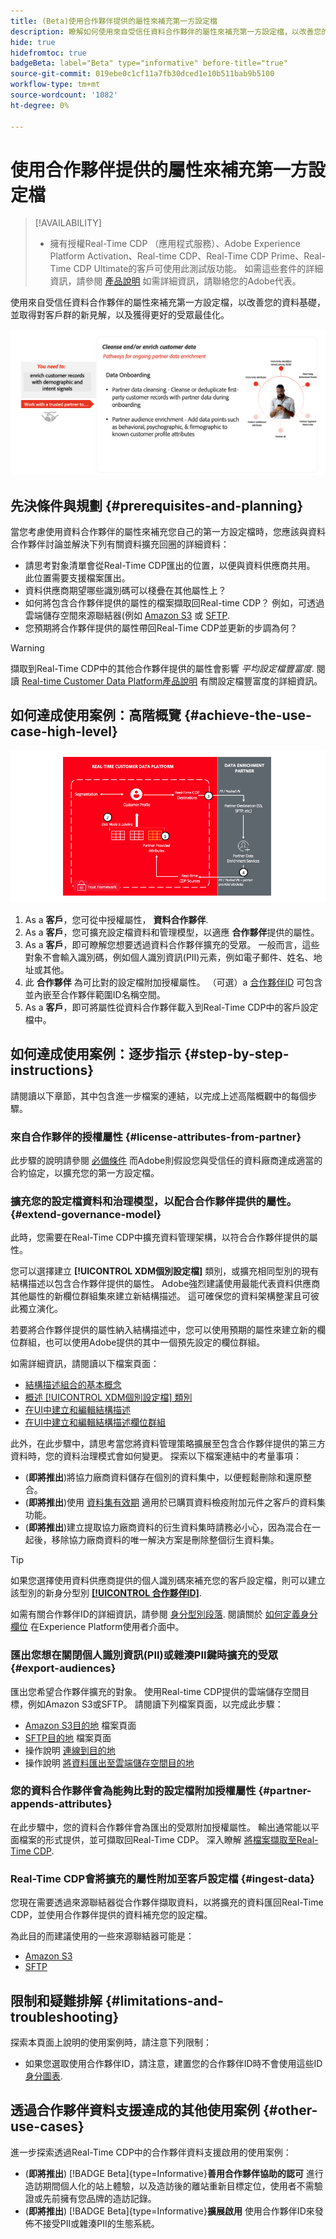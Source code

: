 ```yaml
---
title: (Beta)使用合作夥伴提供的屬性來補充第一方設定檔
description: 瞭解如何使用來自受信任資料合作夥伴的屬性來補充第一方設定檔，以改善您的資料基礎、獲得對客戶群的新洞察以及更好的受眾最佳化。
hide: true
hidefromtoc: true
badgeBeta: label="Beta" type="informative" before-title="true"
source-git-commit: 019ebe0c1cf11a7fb30dced1e10b511bab9b5100
workflow-type: tm+mt
source-wordcount: '1082'
ht-degree: 0%

---
```


# 使用合作夥伴提供的屬性來補充第一方設定檔

>[!AVAILABILITY]
>
>* 擁有授權Real-Time CDP （應用程式服務）、Adobe Experience Platform Activation、Real-time CDP、Real-Time CDP Prime、Real-Time CDP Ultimate的客戶可使用此測試版功能。 如需這些套件的詳細資訊，請參閱 [產品說明](https://helpx.adobe.com/legal/product-descriptions.html) 如需詳細資訊，請聯絡您的Adobe代表。

使用來自受信任資料合作夥伴的屬性來補充第一方設定檔，以改善您的資料基礎，並取得對客戶群的新見解，以及獲得更好的受眾最佳化。

![使用合作夥伴提供的屬性使用案例高階視覺化概觀，豐富設定檔。](/help/rtcdp/assets/partner-data/enrichment-use-case-overview.png)

## 先決條件與規劃 {#prerequisites-and-planning}

當您考慮使用資料合作夥伴的屬性來補充您自己的第一方設定檔時，您應該與資料合作夥伴討論並解決下列有關資料擴充回圈的詳細資料：

* 請思考對象清單會從Real-Time CDP匯出的位置，以便與資料供應商共用。 此位置需要支援檔案匯出。
* 資料供應商期望哪些識別碼可以棧疊在其他屬性上？
* 如何將包含合作夥伴提供的屬性的檔案擷取回Real-time CDP？ 例如，可透過雲端儲存空間來源聯結器(例如 [Amazon S3](/help/sources/connectors/cloud-storage/s3.md) 或 [SFTP](/help/sources/connectors/cloud-storage/sftp.md).
* 您預期將合作夥伴提供的屬性帶回Real-Time CDP並更新的步調為何？

>[!WARNING]
>
>擷取到Real-Time CDP中的其他合作夥伴提供的屬性會影響 *平均設定檔豐富度*. 閱讀 [Real-time Customer Data Platform產品說明](https://helpx.adobe.com/jp/legal/product-descriptions/real-time-customer-data-platform.html) 有關設定檔豐富度的詳細資訊。

## 如何達成使用案例：高階概覽 {#achieve-the-use-case-high-level}

![使用合作夥伴提供的屬性使用案例高階視覺化概觀，豐富設定檔。](/help/rtcdp/assets/partner-data/enrichment-use-case-steps.png)

1. As a **客戶**，您可從中授權屬性， **資料合作夥伴**.
2. As a **客戶**，您可擴充設定檔資料和管理模型，以適應 **合作夥伴**&#x200B;提供的屬性。
3. As a **客戶**，即可瞭解您想要透過資料合作夥伴擴充的受眾。 一般而言，這些對象不會輸入識別碼，例如個人識別資訊(PII)元素，例如電子郵件、姓名、地址或其他。
4. 此 **合作夥伴** 為可比對的設定檔附加授權屬性。 （可選）a [合作夥伴ID](/help/identity-service/namespaces.md) 可包含並內嵌至合作夥伴範圍ID名稱空間。
5. As a **客戶**，即可將屬性從資料合作夥伴載入到Real-Time CDP中的客戶設定檔中。

## 如何達成使用案例：逐步指示 {#step-by-step-instructions}

請閱讀以下章節，其中包含進一步檔案的連結，以完成上述高階概觀中的每個步驟。

### 來自合作夥伴的授權屬性 {#license-attributes-from-partner}

此步驟的說明請參閱 [必備條件](#prerequisites-and-planning) 而Adobe則假設您與受信任的資料廠商達成適當的合約協定，以擴充您的第一方設定檔。

### 擴充您的設定檔資料和治理模型，以配合合作夥伴提供的屬性。 {#extend-governance-model}

此時，您需要在Real-Time CDP中擴充資料管理架構，以符合合作夥伴提供的屬性。

您可以選擇建立 **[!UICONTROL XDM個別設定檔]** 類別，或擴充相同型別的現有結構描述以包含合作夥伴提供的屬性。 Adobe強烈建議使用最能代表資料供應商其他屬性的新欄位群組集來建立新結構描述。 這可確保您的資料架構整潔且可彼此獨立演化。

若要將合作夥伴提供的屬性納入結構描述中，您可以使用預期的屬性來建立新的欄位群組，也可以使用Adobe提供的其中一個預先設定的欄位群組。

如需詳細資訊，請閱讀以下檔案頁面：

* [結構描述組合的基本概念](/help/xdm/schema/composition.md)
* [概述 [!UICONTROL XDM個別設定檔] 類別](/help/xdm/classes/individual-profile.md)
* [在UI中建立和編輯結構描述](/help/xdm/ui/resources/schemas.md)
* [在UI中建立和編輯結構描述欄位群組](/help/xdm/ui/resources/field-groups.md)

<!--

Commenting out links for now
* [Create and edit schemas using the API](/help/xdm/api/schemas.md#create)
* [Update an existing schema to add field groups using the API](/help/xdm/api/schemas.md#patch)
* Link to new field group documentation page when it exists

-->

此外，在此步驟中，請思考當您將資料管理策略擴展至包含合作夥伴提供的第三方資料時，您的資料治理模式會如何變更。 探索以下檔案連結中的考量事項：

* (**即將推出**)將協力廠商資料儲存在個別的資料集中，以便輕鬆刪除和還原整合。
* (**即將推出**)使用 [資料集有效期](/help/hygiene/ui/dataset-expiration.md) 適用於已購買資料檢疫附加元件之客戶的資料集功能。
* (**即將推出**)建立提取協力廠商資料的衍生資料集時請務必小心，因為混合在一起後，移除協力廠商資料的唯一解決方案是刪除整個衍生資料集。

>[!TIP]
>
>如果您選擇使用資料供應商提供的個人識別碼來補充您的客戶設定檔，則可以建立該型別的新身分型別 **[[!UICONTROL 合作夥伴ID]](/help/identity-service/namespaces.md)**.
>
>如需有關合作夥伴ID的詳細資訊，請參閱 [身分型別段落](/help/identity-service/namespaces.md).
>閱讀關於 [如何定義身分欄位](/help/xdm/ui/fields/identity.md) 在Experience Platform使用者介面中。

### 匯出您想在關閉個人識別資訊(PII)或雜湊PII鍵時擴充的受眾 {#export-audiences}

匯出您希望合作夥伴擴充的對象。 使用Real-time CDP提供的雲端儲存空間目標，例如Amazon S3或SFTP。 請閱讀下列檔案頁面，以完成此步驟：

* [Amazon S3目的地](/help/destinations/catalog/cloud-storage/amazon-s3.md) 檔案頁面
* [SFTP目的地](/help/destinations/catalog/cloud-storage/sftp.md) 檔案頁面
* 操作說明 [連線到目的地](/help/destinations/ui/connect-destination.md)
* 操作說明 [將資料匯出至雲端儲存空間目的地](/help/destinations/ui/activate-batch-profile-destinations.md)

### 您的資料合作夥伴會為能夠比對的設定檔附加授權屬性 {#partner-appends-attributes}

在此步驟中，您的資料合作夥伴會為匯出的受眾附加授權屬性。 輸出通常能以平面檔案的形式提供，並可擷取回Real-Time CDP。 深入瞭解 [將檔案擷取至Real-Time CDP](/help/ingestion/tutorials/ingest-batch-data.md#upload-file).

### Real-Time CDP會將擴充的屬性附加至客戶設定檔 {#ingest-data}

您現在需要透過來源聯結器從合作夥伴擷取資料，以將擴充的資料匯回Real-Time CDP，並使用合作夥伴提供的資料補充您的設定檔。

為此目的而建議使用的一些來源聯結器可能是：

* [Amazon S3](/help/sources/connectors/cloud-storage/s3.md)
* [SFTP](/help/sources/connectors/cloud-storage/sftp.md)

## 限制和疑難排解 {#limitations-and-troubleshooting}

探索本頁面上說明的使用案例時，請注意下列限制：

* 如果您選取使用合作夥伴ID，請注意，建置您的合作夥伴ID時不會使用這些ID [身分圖表](/help/identity-service/ui/identity-graph-viewer.md).

## 透過合作夥伴資料支援達成的其他使用案例 {#other-use-cases}

進一步探索透過Real-Time CDP中的合作夥伴資料支援啟用的使用案例：

* (**即將推出**) [!BADGE Beta]{type=Informative}**善用合作夥伴協助的認可** 進行造訪期間個人化的站上體驗，以及造訪後的離站重新目標定位，使用者不需驗證或先前擁有您品牌的造訪記錄。
* (**即將推出**) [!BADGE Beta]{type=Informative}**擴展啟用** 使用合作夥伴ID來發佈不接受PII或雜湊PII的生態系統。